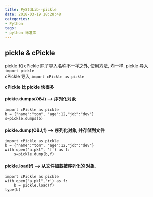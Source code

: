 ```yaml
---
title: PyStdLib--pickle
date: 2018-03-19 18:28:48
categories:
- Python
tags:
- python 标准库
---
```

## pickle & cPickle

pickle 和 cPickle 除了导入名称不一样之外, 使用方法, 均一样.
pickle 导入   `import pickle`  
cPickle 导入 `import cPickle as pickle`

**cPickle 比 pickle 快很多**

#### pickle.dumps(OBJ) --> 序列化对象  
    
    import cPickle as pickle
    b = {"name":"tom", "age":12,"job":"dev"}
    s=pickle.dumps(b)
    

#### pickle.dump(OBJ,f) --> 序列化对象, 并存储到文件

    import cPickle as pickle
    b = {"name":"tom", "age":12,"job":"dev"}
    with open("a.pkl", 'f') as f:
        s=pickle.dump(b,f)
    
#### pickle.load(f)  --> 从文件加载被序列化的 对象.

    import cPickle as pickle
    with open("a.pkl",'r') as f:
        b = pickle.load(f)
    type(b)
